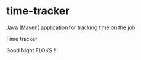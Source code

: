 # time-tracker
Java (Maven) application for tracking time on the job

Time tracker

Good Night FLOKS !!!
